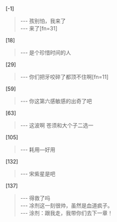 
[-1] 
>--- 孩别怕，我来了<br>
>--- 来了[fn=31]<br>

[18] 
>--- 是个珍惜时间的人<br>

[29] 
>--- 你们把牙咬碎了都顶不住啊[fn=11]<br>

[59] 
>--- 你这第六感敏感的出奇了吧<br>

[63] 
>--- 这波啊 苍须和大个子二选一<br>

[105] 
>--- 耗用—好用<br>

[132] 
>--- 宋紫星是吧<br>

[137] 
>--- 得救了吗<br>
>--- 凃剂这一刻很帅，虽然是血道疯子。<br>
>--- 涂剂：跟我走，我带你们去下一章！<br>
